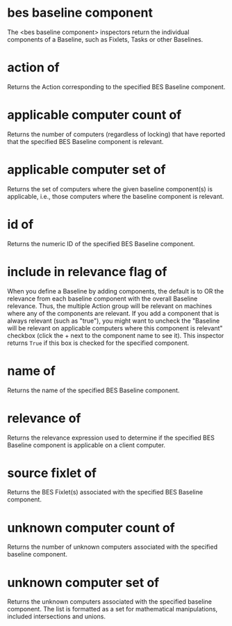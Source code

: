 # bes baseline component

The &lt;bes baseline component&gt; inspectors return the individual components of a Baseline, such as Fixlets, Tasks or other Baselines.

# action of <bes baseline component>

Returns the Action corresponding to the specified BES Baseline component.

# applicable computer count of <bes baseline component>

Returns the number of computers (regardless of locking) that have reported that the specified BES Baseline component is relevant.

# applicable computer set of <bes baseline component>

Returns the set of computers where the given baseline component(s) is applicable, i.e., those computers where the baseline component is relevant.

# id of <bes baseline component>

Returns the numeric ID of the specified BES Baseline component.

# include in relevance flag of <bes baseline component>

When you define a Baseline by adding components, the default is to OR the relevance from each baseline component with the overall Baseline relevance. Thus, the multiple Action group will be relevant on machines where any of the components are relevant. If you add a component that is always relevant (such as &quot;true&quot;), you might want to uncheck the &quot;Baseline will be relevant on applicable computers where this component is relevant&quot; checkbox (click the + next to the component name to see it). This inspector returns `True` if this box is checked for the specified component.

# name of <bes baseline component>

Returns the name of the specified BES Baseline component.

# relevance of <bes baseline component>

Returns the relevance expression used to determine if the specified BES Baseline component is applicable on a client computer.

# source fixlet of <bes baseline component>

Returns the BES Fixlet(s) associated with the specified BES Baseline component.

# unknown computer count of <bes baseline component>

Returns the number of unknown computers associated with the specified baseline component.

# unknown computer set of <bes baseline component>

Returns the unknown computers associated with the specified baseline component. The list is formatted as a set for mathematical manipulations, included intersections and unions.
